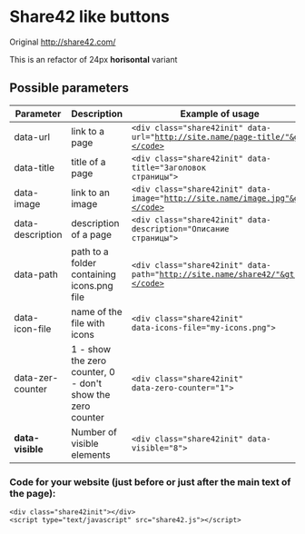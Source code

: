 # Share42 like buttons
Original http://share42.com/

This is an refactor of 24px **horisontal** variant


## Possible parameters

Parameter|Description|Example of usage
--------|--------|---------
data-url|link to a page|<code>&lt;div class="share42init" data-url="http://site.name/page-title/"&gt;</code>
data-title|title of a page|<code>&lt;div class="share42init" data-title="Заголовок страницы"&gt;</code>
data-image|link to an image|<code>&lt;div class="share42init" data-image="http://site.name/image.jpg"&gt;</code>
data-description|description of a page|<code>&lt;div class="share42init" data-description="Описание страницы"&gt;</code>
data-path|path to a folder containing icons.png file|<code>&lt;div class="share42init" data-path="http://site.name/share42/"&gt;</code>
data-icon-file|name of the file with icons|<code>&lt;div class="share42init" data-icons-file="my-icons.png"&gt;</code>
data-zer-counter|1 - show the zero counter, 0 - don't show the zero counter|<code>&lt;div class="share42init" data-zero-counter="1"&gt;</code>
**data-visible**|Number of visible elements|<code>&lt;div class="share42init" data-visible="8"&gt;</code>

### Code for your website (just before or just after the main text of the page):
```
<div class="share42init"></div>
<script type="text/javascript" src="share42.js"></script> 
```
